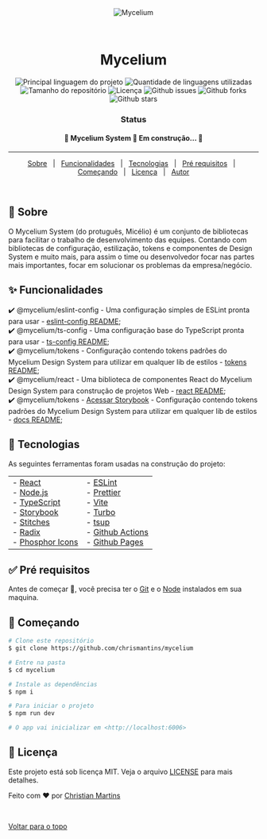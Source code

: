 <div align="center" id="top"> 
  <img src="./.github/app.gif" alt="Mycelium" />

&#xa0;

  <!-- <a href="https://mycelium.netlify.com">Demo</a> -->
</div>

<h1 align="center">Mycelium</h1>

<p align="center">
  <img alt="Principal linguagem do projeto" src="https://img.shields.io/github/languages/top/chrismantins/mycelium?color=56BEB8">

  <img alt="Quantidade de linguagens utilizadas" src="https://img.shields.io/github/languages/count/chrismantins/mycelium?color=56BEB8">

  <img alt="Tamanho do repositório" src="https://img.shields.io/github/repo-size/chrismantins/mycelium?color=56BEB8">

  <img alt="Licença" src="https://img.shields.io/github/license/chrismantins/mycelium?color=56BEB8">

  <img alt="Github issues" src="https://img.shields.io/github/issues/chrismantins/mycelium?color=56BEB8" />

  <img alt="Github forks" src="https://img.shields.io/github/forks/chrismantins/mycelium?color=56BEB8" />

  <img alt="Github stars" src="https://img.shields.io/github/stars/chrismantins/mycelium?color=56BEB8" />
</p>

<h3 align="center">Status</h1>

<h4 align="center">
	🚧  Mycelium System 🚀 Em construção...  🚧
</h4>

<hr>

<p align="center">
  <a href="#dart-sobre">Sobre</a> &#xa0; | &#xa0; 
  <a href="#sparkles-funcionalidades">Funcionalidades</a> &#xa0; | &#xa0;
  <a href="#rocket-tecnologias">Tecnologias</a> &#xa0; | &#xa0;
  <a href="#white_check_mark-pré-requisitos">Pré requisitos</a> &#xa0; | &#xa0;
  <a href="#checkered_flag-começando">Começando</a> &#xa0; | &#xa0;
  <a href="#memo-licença">Licença</a> &#xa0; | &#xa0;
  <a href="https://github.com/chrismantins" target="_blank">Autor</a>
</p>

<br>

## :dart: Sobre

O Mycelium System (do protuguês, Micélio) é um conjunto de bibliotecas para facilitar o trabalho de desenvolvimento das equipes. Contando com bibliotecas de configuração, estilização, tokens e componentes de Design System e muito mais, para assim o time ou desenvolvedor focar nas partes mais importantes, focar em solucionar os problemas da empresa/negócio.

## :sparkles: Funcionalidades

:heavy_check_mark: @mycelium/eslint-config - Uma configuração simples de ESLint pronta para usar - [eslint-config README](/packages/eslint-config/README.md); \
:heavy_check_mark: @mycelium/ts-config - Uma configuração base do TypeScript pronta para usar - [ts-config README](/packages/ts-config/README.md); \
:heavy_check_mark: @mycelium/tokens - Configuração contendo tokens padrões do Mycelium Design System para utilizar em qualquer lib de estilos - [tokens README](/packages/tokens/README.md); \
:heavy_check_mark: @mycelium/react - Uma biblioteca de componentes React do Mycelium Design System para construção de projetos Web - [react README](/packages/react/README.md); \
:heavy_check_mark: @mycelium/tokens - <a href="https://chrismantins.github.io/mycelium/" target="_blank">Acessar Storybook</a> - Configuração contendo tokens padrões do Mycelium Design System para utilizar em qualquer lib de estilos - [docs README](/packages/docs/README.md);

## :rocket: Tecnologias

As seguintes ferramentas foram usadas na construção do projeto:

<table>
  <td style="border: none;">
  - <a href="https://reactjs.org/" target="_blank">React</a><br />
  - <a href="https://nodejs.org/" target="_blank">Node.js</a><br />
  - <a href="https://www.typescriptlang.org/" target="_blank">TypeScript</a><br />
  - <a href="https://storybook.js.org/" target="_blank">Storybook</a><br />
  - <a href="https://stitches.dev/" target="_blank">Stitches</a><br />
  - <a href="https://www.radix-ui.com/" target="_blank">Radix</a><br />
  - <a href="phosphoricons.com/" target="_blank">Phosphor Icons</a><br />
  </td>
  <td style="border: none;">
  - <a href="https://eslint.org" target="_blank">ESLint</a><br />
  - <a href="https://prettier.io/" target="_blank">Prettier</a><br />
  - <a href="https://vitejs.dev/" target="_blank">Vite</a><br />
  - <a href="https://turbo.build/" target="_blank">Turbo</a><br />
  - <a href="https://tsup.egoist.dev/" target="_blank">tsup</a><br />
  - <a href="https://github.com/features/actions" target="_blank">Github Actions</a><br />
  - <a href="https://pages.github.com/" target="_blank">Github Pages</a>
  </td>
</table>

## :white_check_mark: Pré requisitos

Antes de começar :checkered_flag:, você precisa ter o <a href="https://git-scm.com" target="_blank">Git</a> e o <a href="https://git-scm.com" target="_blank">Node</a> instalados em sua maquina.

## :checkered_flag: Começando

```bash
# Clone este repositório
$ git clone https://github.com/chrismantins/mycelium

# Entre na pasta
$ cd mycelium

# Instale as dependências
$ npm i

# Para iniciar o projeto
$ npm run dev

# O app vai inicializar em <http://localhost:6006>
```

## :memo: Licença

Este projeto está sob licença MIT. Veja o arquivo [LICENSE](LICENSE) para mais detalhes.

Feito com :heart: por <a href="https://github.com/chrismantins" target="_blank">Christian Martins</a>

&#xa0;

<a href="#top">Voltar para o topo</a>
